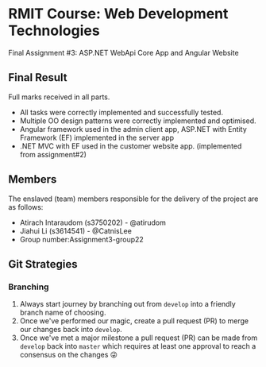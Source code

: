 # RMIT Course: Web Development Technologies
Final Assignment #3: ASP.NET WebApi Core App and Angular Website

## Final Result
Full marks received in all parts.
- All tasks were correctly implemented and successfully tested.
- Multiple OO design patterns were correctly implemented and optimised.
- Angular framework used in the admin client app, ASP.NET with Entity Framework (EF) implemented in the server app
- .NET MVC with EF used in the customer website app. (implemented from assignment#2)

## Members
The enslaved (team) members responsible for the delivery of the project are as follows:
- Atirach Intaraudom (s3750202) - @atirudom
- Jiahui Li (s3614541) - @CatnisLee
- Group number:Assignment3-group22

## Git Strategies
### Branching
1. Always start journey by branching out from `develop` into a friendly branch name of choosing.
2. Once we've performed our magic, create a pull request (PR) to merge our changes back into `develop`.
3. Once we've met a major milestone a pull request (PR) can be made from `develop` back into `master` which requires at least one approval to reach a consensus on the changes 😜
